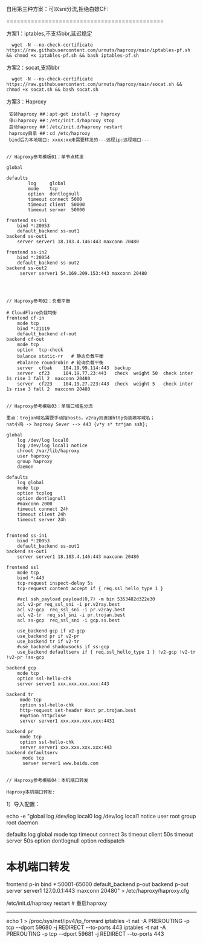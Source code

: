 自用第三种方案：可以sni分流,拒绝白嫖CF:


=============================================

方案1：iptables,不支持bbr,延迟稳定

      wget -N --no-check-certificate https://raw.githubusercontent.com/urnuts/haproxy/main/iptables-pf.sh && chmod +x iptables-pf.sh && bash iptables-pf.sh
    
方案2：socat,支持bbr

      wget -N --no-check-certificate https://raw.githubusercontent.com/urnuts/haproxy/main/socat.sh && chmod +x socat.sh && bash socat.sh
    
    
方案3：Haproxy

     安装haproxy ##：apt-get install -y haproxy
     停止haproxy ##：/etc/init.d/haproxy stop
     启动haproxy ##：/etc/init.d/haproxy restart
     haproxy目录 ##：cd /etc/haproxy
     bind后为本地端口; xxxx:xx未需要转发的---远程ip:远程端口---
     
     
    // Haproxy参考模板01：单节点转发
 
    global

    defaults
            log     global
            mode    tcp
            option  dontlognull
            timeout connect 5000
            timeout client  50000
            timeout server  50000

    frontend ss-in1
        bind *:20053
        default_backend ss-out1
    backend ss-out1
        server server1 18.183.4.146:443 maxconn 20480

    frontend ss-in2
        bind *:20054
        default_backend ss-out2
    backend ss-out2
         server server1 54.169.209.153:443 maxconn 20480




    // Haproxy参考02：负载平衡
 
    # CloudFlare负载均衡
    frontend cf-in
        mode tcp
        bind *:21119
        default_backend cf-out
    backend cf-out
        mode tcp
        option  tcp-check
        balance static-rr   # 静态负载平衡
        #balance roundrobin # 轮询负载平衡
        server  cfbak    104.19.99.114:443  backup
        server  cf23     104.19.77.23:443   check  weight 50  check inter 1s rise 3 fall 2  maxconn 20480
        server  cf223    104.19.27.223:443  check  weight 5   check inter 1s rise 3 fall 2  maxconn 20480
   
      
    // Haproxy参考模板03：单端口域名分流

    重点：trojan域名需要手动指hosts，v2ray则直接http伪装填写域名；
    nat小鸡 -> haproxy Sever --> 443 {v*y s* tr*jan ssh};

    global
        log /dev/log local0
        log /dev/log local1 notice
        chroot /var/lib/haproxy
        user haproxy
        group haproxy
        daemon

    defaults
        log global
        mode tcp
        option tcplog
        option dontlognull
        #maxconn 2000
        timeout connect 24h
        timeout client 24h
        timeout server 24h


    frontend ss-in1
        bind *:20053
        default_backend ss-out1
    backend ss-out1
        server server1 18.183.4.146:443 maxconn 20480

    frontend ssl
        mode tcp
        bind *:443
        tcp-request inspect-delay 5s
        tcp-request content accept if { req.ssl_hello_type 1 }

        #acl ssh_payload payload(0,7) -m bin 5353482d322e30
        acl v2-pr req_ssl_sni -i pr.v2ray.best
        acl v2-gcp  req_ssl_sni -i pr.v2ray.best
        acl v2-tr  req_ssl_sni -i pr.trojan.best
        acl ss-gcp  req_ssl_sni -i gcp.ss.best

        use_backend gcp if v2-gcp
        use_backend pr if v2-pr
        use_backend tr if v2-tr
        #use_backend shadowsocks if ss-gcp
        use_backend defaultserv if { req.ssl_hello_type 1 } !v2-gcp !v2-tr !v2-pr !ss-gcp

    backend gcp
        mode tcp
        option ssl-hello-chk
        server server1 xxx.xxx.xxx.xxx:443

    backend tr
         mode tcp
         option ssl-hello-chk
         http-request set-header Host pr.trojan.best
         #option httpclose
         server server1 xxx.xxx.xxx.xxx:4431

    backend pr
         mode tcp
         option ssl-hello-chk
         server server1 xxx.xxx.xxx.xxx:443
    backend defaultserv
          mode tcp
          server server1 www.baidu.com
   
   
    // Haproxy参考模板04：本机端口转发
    
    Haproxy本机端口转发:         

1）导入配置：

echo -e "global
    log /dev/log local0
    log /dev/log local1 notice
    user  root
    group root
    daemon

defaults
    log global
    mode tcp
    timeout connect 3s
    timeout client 50s
    timeout server 50s
    option      dontlognull
    option      redispatch

# 本机端口转发
frontend p-in
    bind *:50001-65000
    default_backend p-out
backend p-out
    server server1 127.0.0.1:443 maxconn 20480" > /etc/haproxy/haproxy.cfg

/etc/init.d/haproxy restart  # 重启haproxy



--------------------------------------------------------------------
echo 1 > /proc/sys/net/ipv4/ip_forward
iptables -t nat -A PREROUTING -p tcp --dport 59680 -j REDIRECT --to-ports 443
iptables -t nat -A PREROUTING -p tcp --dport 59681 -j REDIRECT --to-ports 443
    
    
    
    
    
    
    
    
    
    
    
    
    
    
    
    
    
    
    
    
    
    
    
    
    

